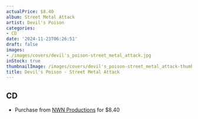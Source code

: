 ```yaml
---
actualPrice: $8.40
album: Street Metal Attack
artist: Devil's Poison
categories:
- CD
date: '2024-11-23T06:26:51'
draft: false
images:
- /images/covers/devil's_poison-street_metal_attack.jpg
inStock: true
thumbnailImage: /images/covers/devil's_poison-street_metal_attack-thumb.jpg
title: Devil's Poison - Street Metal Attack
---
```


## CD
* Purchase from [NWN Productions](http://shop.nwnprod.com/index.php?route=product/product&path=93&product_id=51878&sort=pd.name&order=ASC) for $8.40
